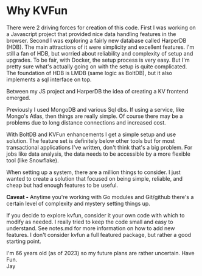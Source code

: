 # Why KVFun

There were 2 driving forces for creation of this code. First I was working on a Javascript project that provided nice data handling features in the browser. Second I was exploring a fairly new database called HarperDB (HDB). The main attractions of it were simplicity and excellent features. I'm still a fan of HDB, but worried about reliability and complexity of setup and upgrades. To be fair, with Docker, the setup process is very easy. But I'm pretty sure what's actually going on with the setup is quite complicated. The foundation of HDB is LMDB (same logic as BoltDB), but it also implements a sql interface on top.

Between my JS project and HarperDB the idea of creating a KV frontend emerged.

Previously I used MongoDB and various Sql dbs. If using a service, like Mongo's Atlas, then things are really simple. Of course there may be a problems due to long distance connections and increased cost. 

With BoltDB and KVFun enhancements I get a simple setup and use solution. The feature set is definitely below other tools but for most transactional applications I've written, don't think that's a big problem. For jobs like data analysis, the data needs to be accessible by a more flexible tool (like Snowflake).

When setting up a system, there are a million things to consider. I just wanted to create a solution that focused on being simple, reliable, and cheap but had enough features to be  useful.

**Caveat -**  Anytime you're working with Go modules and Git/github there's a certain level of complexity and mystery setting things up. 

If you decide to explore kvfun, consider it your own code with which to modify as needed. I really tried to keep the code small and easy to understand. See notes.md for more information on how to add new features. I don't consider kvfun a full featured package, but rather a good starting point.  

I'm 66 years old (as of 2023) so my future plans are rather uncertain. Have Fun.  
Jay
